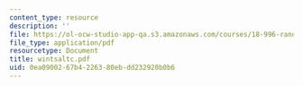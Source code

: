 ```yaml
---
content_type: resource
description: ''
file: https://ol-ocw-studio-app-qa.s3.amazonaws.com/courses/18-996-random-matrix-theory-and-its-applications-spring-2004/0ea0900267b4226380ebdd232920b0b6_wintsaltc.pdf
file_type: application/pdf
resourcetype: Document
title: wintsaltc.pdf
uid: 0ea09002-67b4-2263-80eb-dd232920b0b6
---
```

